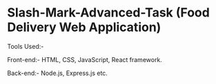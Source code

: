 # Slash-Mark-Advanced-Task (Food Delivery Web Application)

Tools Used:- 

Front-end:- HTML, CSS, JavaScript, React framework.

Back-end:- Node.js, Express.js etc.
